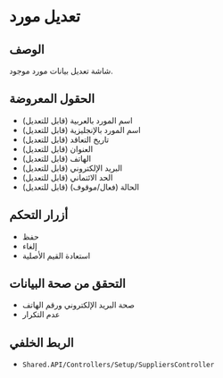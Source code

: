 # تعديل مورد

## الوصف
شاشة تعديل بيانات مورد موجود.

## الحقول المعروضة
- اسم المورد بالعربية (قابل للتعديل)
- اسم المورد بالإنجليزية (قابل للتعديل)
- تاريخ التعاقد (قابل للتعديل)
- العنوان (قابل للتعديل)
- الهاتف (قابل للتعديل)
- البريد الإلكتروني (قابل للتعديل)
- الحد الائتماني (قابل للتعديل)
- الحالة (فعال/موقوف) (قابل للتعديل)

## أزرار التحكم
- حفظ
- إلغاء
- استعادة القيم الأصلية

## التحقق من صحة البيانات
- صحة البريد الإلكتروني ورقم الهاتف
- عدم التكرار

## الربط الخلفي
- `Shared.API/Controllers/Setup/SuppliersController`
